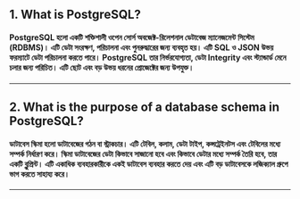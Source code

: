 ## 1. What is PostgreSQL?

#### PostgreSQL হলো একটি শক্তিশালী ওপেন সোর্স অবজেক্ট-রিলেশনাল ডেটাবেজ ম্যানেজমেন্ট সিস্টেম (RDBMS)। এটি ডেটা সংরক্ষণ, পরিচালনা এবং পুনরুদ্ধারের জন্য ব্যবহৃত হয়। এটি SQL ও JSON উভয় ফরম্যাটে ডেটা পরিচালনা করতে পারে। PostgreSQL তার নির্ভরযোগ্যতা, ডেটা Integrity এবং স্ট্যান্ডার্ড মেনে চলার জন্য পরিচিত। এটি ছোট এবং বড় উভয় ধরনের প্রোজেক্টের জন্য উপযুক্ত।

---

## 2. What is the purpose of a database schema in PostgreSQL?

#### ডাটাবেস স্কিমা হলো ডাটাবেজের গঠন বা স্ট্রাকচার। এটি টেবিল, কলাম, ডেটা টাইপ, কন্সট্রেইনটস এবং টেবিলের মধ্যে সম্পর্ক নির্ধারণ করে। স্কিমা ডাটাবেজের ডেটা কিভাবে সাজানো হবে এবং কিভাবে ডেটার মধ্যে সম্পর্ক তৈরি হবে, তার একটি ব্লুপ্রিন্ট। এটি একাধিক ব্যবহারকারীকে একই ডাটাবেস ব্যবহার করতে দেয় এবং এটি বড় ডাটাবেসকে লজিক্যাল গ্রুপে ভাগ করতে সাহায্য করে।

---
